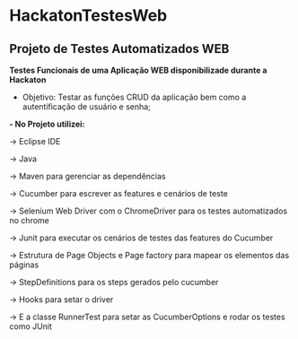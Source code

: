 # HackatonTestesWeb

## Projeto de Testes Automatizados WEB

**Testes Funcionais de uma Aplicação WEB  disponibilizade durante a Hackaton**
- Objetivo: Testar as funções CRUD da aplicação bem como a autentificação de usuário e senha; 


**- No Projeto utilizei:**

-> Eclipse IDE

-> Java

-> Maven para gerenciar as dependências

-> Cucumber para escrever as features e cenários de teste

-> Selenium Web Driver com o ChromeDriver para os testes automatizados no chrome

-> Junit para executar os cenários de testes das features do Cucumber

-> Estrutura de Page Objects e Page factory para mapear os elementos das páginas 

-> StepDefinitions para os steps gerados pelo cucumber 

-> Hooks para setar o driver

-> E a classe RunnerTest para setar as CucumberOptions e rodar os testes como JUnit
